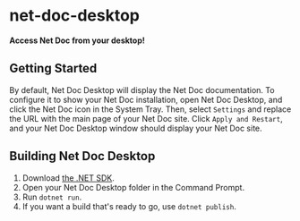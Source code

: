 # net-doc-desktop
**Access Net Doc from your desktop!**

## Getting Started

By default, Net Doc Desktop will display the Net Doc documentation. To configure it to show your Net Doc installation, open Net Doc Desktop, and click the Net Doc icon in the System Tray. Then, select ```Settings``` and replace the URL with the main page of your Net Doc site. Click ```Apply and Restart```, and your Net Doc Desktop window should display your Net Doc site.

## Building Net Doc Desktop

1. Download [the .NET SDK](https://dotnet.microsoft.com/en-us/download).
2. Open your Net Doc Desktop folder in the Command Prompt.
3. Run ```dotnet run```.
4. If you want a build that's ready to go, use ```dotnet publish```.